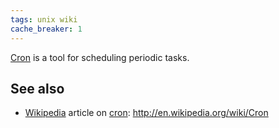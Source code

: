 ```yaml
---
tags: unix wiki
cache_breaker: 1
---
```


[Cron](/wiki/Cron) is a tool for scheduling periodic tasks.

## See also

-   [Wikipedia](/wiki/Wikipedia) article on [cron](/wiki/cron): <http://en.wikipedia.org/wiki/Cron>
